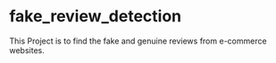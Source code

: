 # fake_review_detection
This Project is to find the fake and genuine reviews from e-commerce websites.
